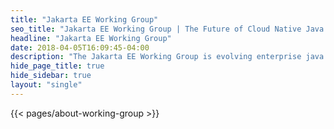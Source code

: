 ```yaml
---
title: "Jakarta EE Working Group"
seo_title: "Jakarta EE Working Group | The Future of Cloud Native Java Applications"
headline: "Jakarta EE Working Group"
date: 2018-04-05T16:09:45-04:00
description: "The Jakarta EE Working Group is evolving enterprise java as Jakarta EE, the future of open source, cloud native application development using java technologies."
hide_page_title: true
hide_sidebar: true
layout: "single"
---
```


{{< pages/about-working-group >}}

